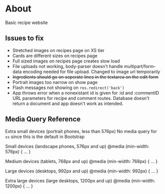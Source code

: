 # About

Basic recipe website

## Issues to fix

- Stretched images on recipes page on XS tier
- Cards are different sizes on recipes page
- Full sized images on recipes page creates slow load
- File uploads not working, body-parser doesn't handle multipart/form-data encoding needed for file upload. Changed to image url temporarily
- ~~Ingredients should go on seperate lines in the textarea on the edit form~~
- Portrait images too narrow on show page
- Flash messages not showing on `res.redirect('back')`
- App throws error when a nonexistant id is given for :id and :commentID URL parameters for recipe and comment routes. Database doesn't return a document and app doesn't work as intended.

## Media Query Reference

Extra small devices (portrait phones, less than 576px)
No media query for `xs` since this is the default in Bootstrap

Small devices (landscape phones, 576px and up)
@media (min-width: 576px) { ... }

Medium devices (tablets, 768px and up)
@media (min-width: 768px) { ... }

Large devices (desktops, 992px and up)
@media (min-width: 992px) { ... }

Extra large devices (large desktops, 1200px and up)
@media (min-width: 1200px) { ... }